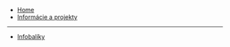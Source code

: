 * [Home](https://github.com/misotrnka/slovensko-help/wiki)
* [Informácie a projekty](https://github.com/misotrnka/slovensko-help/wiki/Inform%C3%A1cie-a-projekty)

***

* [Infobalíky](https://github.com/misotrnka/slovensko-help/wiki/Infobal%C3%ADky)
